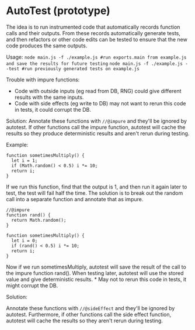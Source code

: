 # AutoTest (prototype)


The idea is to run instrumented code that automatically records function calls and their outputs. From these records automatically generate tests, and then refactors or other code edits can be tested to ensure that the new code produces the same outputs.


Usage:
```node main.js -f ./example.js #run exports.main from example.js and save the results for future testing```
```node main.js -f ./example.js --test #run previously generated tests on example.js```


Trouble with impure functions:
* Code with outside inputs (eg read from DB, RNG) could give different results with the same inputs.
* Code with side effects (eg write to DB) may not want to rerun this code in tests, it could corrupt the DB.

Solution:
Annotate these functions with `//@impure` and they'll be ignored by autotest. If other functions call the impure function, autotest will cache the results so they produce deterministic results and aren't rerun during testing.

Example:
```
function sometimesMultiply() {
  let i = 1;
  if (Math.random() < 0.5) i *= 10;
  return i;
}
```
If we run this function, find that the output is 1, and then run it again later to test, the test will fail half the time. The solution is to break out the random call into a separate function and annotate that as impure.
```
//@impure
function rand() {
  return Math.random();
}

function sometimesMultiply() {
  let i = 0;
  if (rand() < 0.5) i *= 10;
  return i;
}
```
Now if we run sometimesMultiply, autotest will save the result of the call to the impure function rand(). When testing later, autotest will use the stored value and give deterministic results.    * May not to rerun this code in tests, it might corrupt the DB.


Solution:

Annotate these functions with `//@sideEffect` and they'll be ignored by autotest. Furthermore, if other functions call the side effect function, autotest will cache the results so they aren't rerun during testing.
